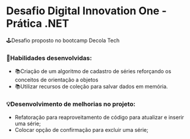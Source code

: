 # Desafio Digital Innovation One - Prática .NET
🕹Desafio proposto no bootcamp Decola Tech
### 📌Habilidades desenvolvidas:
* 📚Criação de um algoritmo de cadastro de séries reforçando os conceitos de orientação a objetos
* 📚Utilizar recursos de coleção para salvar dados em memória.

### 💡Desenvolvimento de melhorias no projeto:
 * Refatoração para reaproveitamento de código para atualizar e inserir uma série;
 * Colocar opção de confirmação para excluir uma série;


